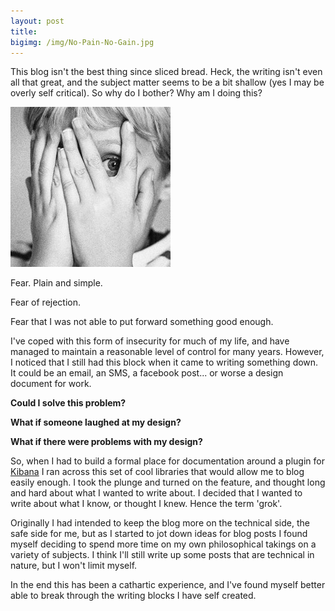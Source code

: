 ```yaml
---
layout: post
title: 
bigimg: /img/No-Pain-No-Gain.jpg
---
```


This blog isn't the best thing since sliced bread. Heck, the writing isn't even all that great, and the subject matter
seems to be a bit shallow (yes I may be overly self critical). So why do I bother? Why am I doing this?

![ted.com](/img/overcome_fears_3280963892.jpg)

Fear. Plain and simple. 

Fear of rejection.

Fear that I was not able to put forward something good enough.

I've coped with this form of insecurity for much of my life, and have managed to maintain a reasonable level of control for 
many years. However, I noticed that I still had this block when it came to writing something down. It could be an email, an SMS, a
facebook post... or worse a design document for work. 

**Could I solve this problem?**

**What if someone laughed at my design?** 

**What if there were problems with my design?**

So, when I had to build a formal place for documentation around a plugin for [Kibana](https://www.elastic.co/products/kibana) I
ran across this set of cool libraries that would allow me to blog easily enough. I took the plunge and turned on the feature, and
thought long and hard about what I wanted to write about. I decided that I wanted to write about what I know, or thought I knew. Hence the term 'grok'.

Originally I had intended to keep the blog more on the technical side, the safe side for me, but as I started to jot down ideas for
blog posts I found myself deciding to spend more time on my own philosophical takings on a variety of subjects. I think I'll still
write up some posts that are technical in nature, but I won't limit myself.

In the end this has been a cathartic experience, and I've found myself better able to break through the writing blocks I have 
self created.
